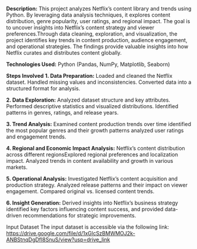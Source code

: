 **Description:** This project analyzes Netflix’s content library and trends using Python. By leveraging data analysis techniques, it explores content distribution, genre popularity, user ratings, and regional impact. The goal is to uncover insights into Netflix’s content strategy and viewer preferences.Through data cleaning, exploration, and visualization, the project identifies key trends in content production, audience engagement, and operational strategies. The findings provide valuable insights into how Netflix curates and distributes content globally.

**Technologies Used:** Python (Pandas, NumPy, Matplotlib, Seaborn)

**Steps Involved**
**1. Data Preparation:** Loaded and cleaned the Netflix dataset. Handled missing values and inconsistencies. Converted data into a structured format for analysis.

**2. Data Exploration:** Analyzed dataset structure and key attributes. Performed descriptive statistics and visualized distributions. Identified patterns in genres, ratings, and release years.

**3. Trend Analysis:** Examined content production trends over time identified the most popular genres and their growth patterns analyzed user ratings and engagement trends.

**4. Regional and Economic Impact Analysis:** Netflix’s content distribution across different regionsExplored regional preferences and localization impact. Analyzed trends in content availability and growth in various markets.

**5. Operational Analysis:** Investigated Netflix’s content acquisition and production strategy. Analyzed release patterns and their impact on viewer engagement. Compared original vs. licensed content trends.

**6. Insight Generation:** Derived insights into Netflix’s business strategy identified key factors influencing content success, and provided data-driven recommendations for strategic improvements.

Input Dataset The input dataset is accessible via the following link:
https://drive.google.com/file/d/1xGlcSzBMWMOJ2k-ANBStnqDgDfI8SnuS/view?usp=drive_link
